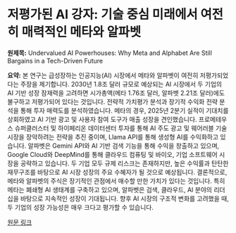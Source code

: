 # 저평가된 AI 강자: 기술 중심 미래에서 여전히 매력적인 메타와 알파벳

**원제목:** Undervalued AI Powerhouses: Why Meta and Alphabet Are Still Bargains in a Tech-Driven Future

**요약:** 본 연구는 급성장하는 인공지능(AI) 시장에서 메타와 알파벳이 여전히 저평가되었다는 주장을 제기합니다.  2030년 1.8조 달러 규모로 예상되는 AI 시장에서 두 기업의 AI 기반 성장 잠재력을 고려하면 시가총액(메타 1.76조 달러, 알파벳 2.21조 달러)에도 불구하고 저평가되어 있다는 것입니다.  전략적 가치평가 분석과 장기적 수익화 전략 분석을 통해 투자 매력도를 분석하였습니다. 메타의 경우, 2025년 2분기 실적이 기대치를 상회하였고 AI 기반 광고 및 사용자 참여 도구가 매출 성장을 견인했습니다.  프로메테우스 슈퍼클러스터 및 하이페리온 데이터센터 투자를 통해 AI 주도 광고 및 웨어러블 기술 시장을 장악하려는 전략을 추진 중이며, Llama API를 통해 생성형 AI를 수익화하고 있습니다.  알파벳은 Gemini API와 AI 기반 검색 기능을 통해 수익을 창출하고 있으며, Google Cloud와 DeepMind를 통해 클라우드 컴퓨팅 및 바이오, 기업 소프트웨어 시장을 공략하고 있습니다.  두 기업 모두 규제 리스크는 존재하지만, 높은 수익률과 탄탄한 재무구조를 바탕으로 AI 시장 성장의 주요 수혜자가 될 것으로 예상됩니다.  결론적으로, 메타와 알파벳의 주식은 장기적인 관점에서 매수할 만한 가치가 있다는 것입니다.  특히 메타는 폐쇄형 AI 생태계를 구축하고 있으며, 알파벳은 검색, 클라우드, AI 분야의 리더십을 바탕으로 지속적인 성장이 기대됩니다.  향후 AI 시장의 구조적 변화를 고려했을 때, 두 기업의 성장 가능성은 매우 크다고 평가할 수 있습니다.

[원문 링크](https://www.ainvest.com/news/undervalued-ai-powerhouses-meta-alphabet-bargains-tech-driven-future-2507/)
